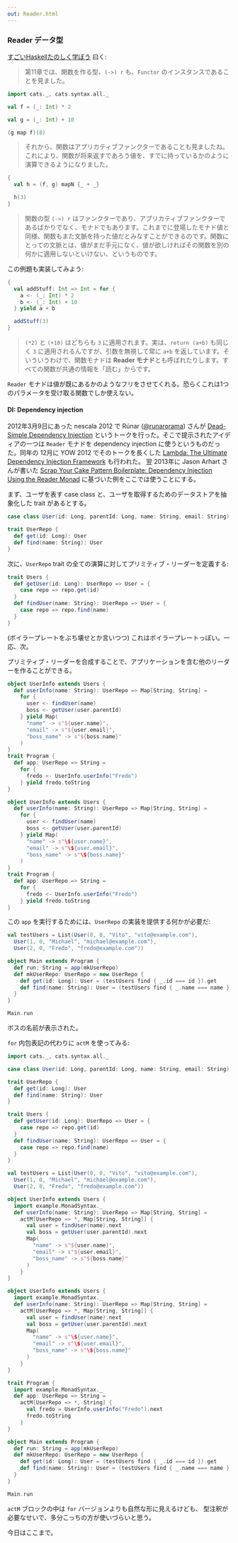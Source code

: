 ```yaml
---
out: Reader.html
---
```


  [@runarorama]: https://twitter.com/runarorama
  [@jarhart]: https://twitter.com/jarhart
  [dsdi]: http://functionaltalks.org/2013/06/17/runar-oli-bjarnason-dead-simple-dependency-injection/
  [ltudif]: https://yow.eventer.com/yow-2012-1012/lambda-the-ultimate-dependency-injection-framework-by-runar-bjarnason-1277
  [sycpb]: http://blog.originate.com/blog/2013/10/21/reader-monad-for-dependency-injection/

### Reader データ型

[すごいHaskellたのしく学ぼう](http://www.amazon.co.jp/dp/4274068854) 曰く:

> 第11章では、関数を作る型、`(->) r` も、`Functor` のインスタンスであることを見ました。

```scala mdoc
import cats._, cats.syntax.all._

val f = (_: Int) * 2

val g = (_: Int) + 10

(g map f)(8)
```

> それから、関数はアプリカティブファンクターであることも見ましたね。これにより、関数が将来返すであろう値を、すでに持っているかのように演算できるようになりました。

```scala mdoc
{
  val h = (f, g) mapN {_ + _}

  h(3)
}
```

> 関数の型 `(->) r` はファンクターであり、アプリカティブファンクターであるばかりでなく、モナドでもあります。これまでに登場したモナド値と同様、関数もまた文脈を持った値だとみなすことができるのです。関数にとっての文脈とは、値がまだ手元になく、値が欲しければその関数を別の何かに適用しないといけない、というものです。

この例題も実装してみよう:

```scala mdoc
{
  val addStuff: Int => Int = for {
    a <- (_: Int) * 2
    b <- (_: Int) + 10
  } yield a + b

  addStuff(3)
}
```

> `(*2)` と `(+10)` はどちらも `3` に適用されます。実は、`return (a+b)` も同じく `3` に適用されるんですが、引数を無視して常に `a+b` を返しています。そいういうわけで、関数モナドは **Reader モナド**とも呼ばれたりします。すべての関数が共通の情報を「読む」からです。

`Reader` モナドは値が既にあるかのようなフリをさせてくれる。恐らくこれは1つのパラメータを受け取る関数でしか使えない。

#### DI: Dependency injection

2012年3月9日にあった nescala 2012 で Rúnar ([@runarorama][@runarorama]) さんが
[Dead-Simple Dependency Injection][dsdi]
というトークを行った。そこで提示されたアイディアの一つは `Reader` モナドを dependency injection
に使うというものだった。同年の 12月に YOW 2012 でそのトークを長くした
[Lambda: The Ultimate Dependency Injection Framework][ltudif]
も行われた。
翌 2013年に Jason Arhart さんが書いた
[Scrap Your Cake Pattern Boilerplate: Dependency Injection Using the Reader Monad][sycpb]
に基づいた例をここでは使うことにする。

まず、ユーザを表す case class と、ユーザを取得するためのデータストアを抽象化した trait があるとする。

```scala mdoc
case class User(id: Long, parentId: Long, name: String, email: String)

trait UserRepo {
  def get(id: Long): User
  def find(name: String): User
}
```

次に、`UserRepo` trait の全ての演算に対してプリミティブ・リーダーを定義する:

```scala mdoc
trait Users {
  def getUser(id: Long): UserRepo => User = {
    case repo => repo.get(id)
  }
  def findUser(name: String): UserRepo => User = {
    case repo => repo.find(name)
  }
}
```

(ボイラープレートをぶち壊せとか言いつつ) これはボイラープレートっぽい。一応、次。

プリミティブ・リーダーを合成することで、アプリケーションを含む他のリーダーを作ることができる。

```scala mdoc:invisible
object UserInfo extends Users {
  def userInfo(name: String): UserRepo => Map[String, String] =
    for {
      user <- findUser(name)
      boss <- getUser(user.parentId)
    } yield Map(
      "name" -> s"${user.name}",
      "email" -> s"${user.email}",
      "boss_name" -> s"${boss.name}"
    )
}
trait Program {
  def app: UserRepo => String =
    for {
      fredo <- UserInfo.userInfo("Fredo")
    } yield fredo.toString
}
```

```scala
object UserInfo extends Users {
  def userInfo(name: String): UserRepo => Map[String, String] =
    for {
      user <- findUser(name)
      boss <- getUser(user.parentId)
    } yield Map(
      "name" -> s"\${user.name}",
      "email" -> s"\${user.email}",
      "boss_name" -> s"\${boss.name}"
    )
}
trait Program {
  def app: UserRepo => String =
    for {
      fredo <- UserInfo.userInfo("Fredo")
    } yield fredo.toString
}
```

この `app` を実行するためには、`UserRepo` の実装を提供する何かが必要だ:

```scala mdoc
val testUsers = List(User(0, 0, "Vito", "vito@example.com"),
  User(1, 0, "Michael", "michael@example.com"),
  User(2, 0, "Fredo", "fredo@example.com"))

object Main extends Program {
  def run: String = app(mkUserRepo)
  def mkUserRepo: UserRepo = new UserRepo {
    def get(id: Long): User = (testUsers find { _.id === id }).get
    def find(name: String): User = (testUsers find { _.name === name }).get
  }
}

Main.run
```

ボスの名前が表示された。

`for` 内包表記の代わりに `actM` を使ってみる:

```scala mdoc:reset:invisible
import cats._, cats.syntax.all._

case class User(id: Long, parentId: Long, name: String, email: String)

trait UserRepo {
  def get(id: Long): User
  def find(name: String): User
}

trait Users {
  def getUser(id: Long): UserRepo => User = {
    case repo => repo.get(id)
  }
  def findUser(name: String): UserRepo => User = {
    case repo => repo.find(name)
  }
}

val testUsers = List(User(0, 0, "Vito", "vito@example.com"),
  User(1, 0, "Michael", "michael@example.com"),
  User(2, 0, "Fredo", "fredo@example.com"))

object UserInfo extends Users {
  import example.MonadSyntax._
  def userInfo(name: String): UserRepo => Map[String, String] =
    actM[UserRepo => *, Map[String, String]] {
      val user = findUser(name).next
      val boss = getUser(user.parentId).next
      Map(
        "name" -> s"${user.name}",
        "email" -> s"${user.email}",
        "boss_name" -> s"${boss.name}"
      )
    }
}
```

```scala
object UserInfo extends Users {
  import example.MonadSyntax._
  def userInfo(name: String): UserRepo => Map[String, String] =
    actM[UserRepo => *, Map[String, String]] {
      val user = findUser(name).next
      val boss = getUser(user.parentId).next
      Map(
        "name" -> s"\${user.name}",
        "email" -> s"\${user.email}",
        "boss_name" -> s"\${boss.name}"
      )
    }
}
```

```scala mdoc
trait Program {
  import example.MonadSyntax._
  def app: UserRepo => String =
    actM[UserRepo => *, String] {
      val fredo = UserInfo.userInfo("Fredo").next
      fredo.toString
    }
}

object Main extends Program {
  def run: String = app(mkUserRepo)
  def mkUserRepo: UserRepo = new UserRepo {
    def get(id: Long): User = (testUsers find { _.id === id }).get
    def find(name: String): User = (testUsers find { _.name === name }).get
  }
}

Main.run
```

`actM` ブロックの中は `for` バージョンよりも自然な形に見えるけども、
型注釈が必要なせいで、多分こっちの方が使いづらいと思う。

今日はここまで。
